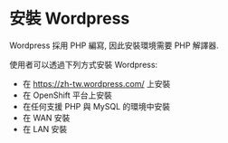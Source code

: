 # 安裝 Wordpress

Wordpress 採用 PHP 編寫, 因此安裝環境需要 PHP 解譯器.

使用者可以透過下列方式安裝 Wordpress:

* 在 https://zh-tw.wordpress.com/ 上安裝
* 在 OpenShift 平台上安裝
* 在任何支援 PHP 與 MySQL 的環境中安裝
 * 在 WAN 安裝
 * 在 LAN 安裝

